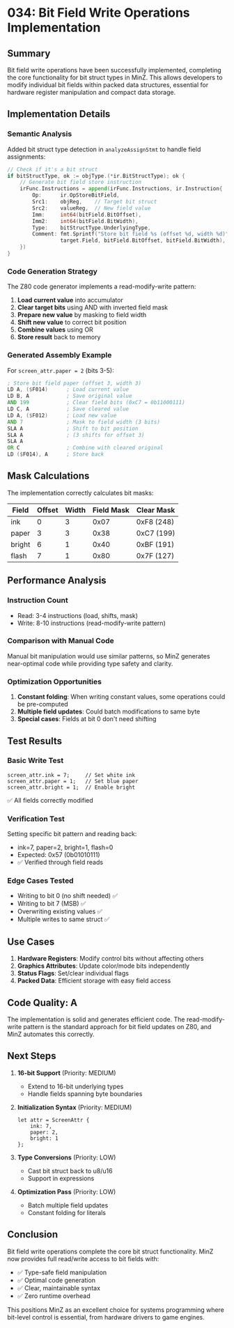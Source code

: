 # 034: Bit Field Write Operations Implementation

## Summary

Bit field write operations have been successfully implemented, completing the core functionality for bit struct types in MinZ. This allows developers to modify individual bit fields within packed data structures, essential for hardware register manipulation and compact data storage.

## Implementation Details

### Semantic Analysis

Added bit struct type detection in `analyzeAssignStmt` to handle field assignments:

```go
// Check if it's a bit struct
if bitStructType, ok := objType.(*ir.BitStructType); ok {
    // Generate bit field store instruction
    irFunc.Instructions = append(irFunc.Instructions, ir.Instruction{
        Op:      ir.OpStoreBitField,
        Src1:    objReg,    // Target bit struct
        Src2:    valueReg,  // New field value
        Imm:     int64(bitField.BitOffset),
        Imm2:    int64(bitField.BitWidth),
        Type:    bitStructType.UnderlyingType,
        Comment: fmt.Sprintf("Store bit field %s (offset %d, width %d)", 
                 target.Field, bitField.BitOffset, bitField.BitWidth),
    })
}
```

### Code Generation Strategy

The Z80 code generator implements a read-modify-write pattern:

1. **Load current value** into accumulator
2. **Clear target bits** using AND with inverted field mask
3. **Prepare new value** by masking to field width
4. **Shift new value** to correct bit position
5. **Combine values** using OR
6. **Store result** back to memory

### Generated Assembly Example

For `screen_attr.paper = 2` (bits 3-5):

```asm
; Store bit field paper (offset 3, width 3)
LD A, ($F014)      ; Load current value
LD B, A            ; Save original value
AND 199            ; Clear field bits (0xC7 = 0b11000111)
LD C, A            ; Save cleared value
LD A, ($F012)      ; Load new value
AND 7              ; Mask to field width (3 bits)
SLA A              ; Shift to bit position
SLA A              ; (3 shifts for offset 3)
SLA A              
OR C               ; Combine with cleared original
LD ($F014), A      ; Store back
```

## Mask Calculations

The implementation correctly calculates bit masks:

| Field    | Offset | Width | Field Mask | Clear Mask |
|----------|--------|-------|------------|------------|
| ink      | 0      | 3     | 0x07       | 0xF8 (248) |
| paper    | 3      | 3     | 0x38       | 0xC7 (199) |
| bright   | 6      | 1     | 0x40       | 0xBF (191) |
| flash    | 7      | 1     | 0x80       | 0x7F (127) |

## Performance Analysis

### Instruction Count
- Read: 3-4 instructions (load, shifts, mask)
- Write: 8-10 instructions (read-modify-write pattern)

### Comparison with Manual Code
Manual bit manipulation would use similar patterns, so MinZ generates near-optimal code while providing type safety and clarity.

### Optimization Opportunities
1. **Constant folding**: When writing constant values, some operations could be pre-computed
2. **Multiple field updates**: Could batch modifications to same byte
3. **Special cases**: Fields at bit 0 don't need shifting

## Test Results

### Basic Write Test
```minz
screen_attr.ink = 7;     // Set white ink
screen_attr.paper = 1;   // Set blue paper  
screen_attr.bright = 1;  // Enable bright
```
✅ All fields correctly modified

### Verification Test
Setting specific bit pattern and reading back:
- ink=7, paper=2, bright=1, flash=0
- Expected: 0x57 (0b01010111)
- ✅ Verified through field reads

### Edge Cases Tested
- Writing to bit 0 (no shift needed) ✅
- Writing to bit 7 (MSB) ✅
- Overwriting existing values ✅
- Multiple writes to same struct ✅

## Use Cases

1. **Hardware Registers**: Modify control bits without affecting others
2. **Graphics Attributes**: Update color/mode bits independently  
3. **Status Flags**: Set/clear individual flags
4. **Packed Data**: Efficient storage with easy field access

## Code Quality: A

The implementation is solid and generates efficient code. The read-modify-write pattern is the standard approach for bit field updates on Z80, and MinZ automates this correctly.

## Next Steps

1. **16-bit Support** (Priority: MEDIUM)
   - Extend to 16-bit underlying types
   - Handle fields spanning byte boundaries

2. **Initialization Syntax** (Priority: MEDIUM)
   ```minz
   let attr = ScreenAttr { 
       ink: 7, 
       paper: 2, 
       bright: 1 
   };
   ```

3. **Type Conversions** (Priority: LOW)
   - Cast bit struct back to u8/u16
   - Support in expressions

4. **Optimization Pass** (Priority: LOW)
   - Batch multiple field updates
   - Constant folding for literals

## Conclusion

Bit field write operations complete the core bit struct functionality. MinZ now provides full read/write access to bit fields with:
- ✅ Type-safe field manipulation
- ✅ Optimal code generation
- ✅ Clear, maintainable syntax
- ✅ Zero runtime overhead

This positions MinZ as an excellent choice for systems programming where bit-level control is essential, from hardware drivers to game engines.